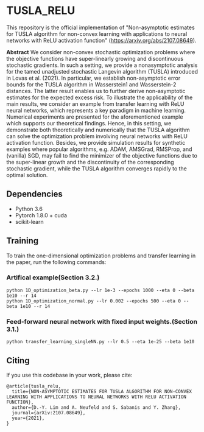 # TUSLA_RELU

This repository is the official implementation of "Non-asymptotic estimates for TUSLA algorithm for non-convex learning with applications to neural networks with ReLU activation function" (https://arxiv.org/abs/2107.08649).

**Abstract**
We consider non-convex stochastic optimization problems where the objective functions have super-linearly growing and discontinuous stochastic gradients. In such a setting, we provide a nonasymptotic analysis for the tamed unadjusted stochastic Langevin algorithm (TUSLA) introduced in Lovas et al. (2021). In particular, we establish non-asymptotic error bounds for the TUSLA algorithm in Wasserstein1 and Wasserstein-2 distances. The latter result enables us to further derive non-asymptotic estimates for the expected excess risk. To illustrate the applicability of the main results, we consider an example from transfer learning with ReLU neural networks, which represents a key paradigm in machine learning. Numerical experiments are presented for the aforementioned example which supports our theoretical findings. Hence, in this setting, we demonstrate both theoretically and numerically that the TUSLA algorithm can solve the optimization problem involving neural networks with ReLU activation function. Besides, we provide simulation results for synthetic examples where popular algorithms, e.g. ADAM, AMSGrad, RMSProp, and (vanilla) SGD, may fail to find the minimizer of the objective functions due to the super-linear growth and the discontinuity of the corresponding stochastic gradient, while the TUSLA algorithm converges rapidly to the optimal solution.

## Dependencies

- Python 3.6
- Pytorch 1.8.0 + cuda
- scikit-learn

## Training

To train the one-dimensional optimization problems and transfer learning in the paper, run the following commands:

### Artifical example(Section 3.2.)
```train
python 1D_optimization_beta.py --lr 1e-3 --epochs 1000 --eta 0 --beta 1e10 --r 14
python 1D_optimization_normal.py --lr 0.002 --epochs 500 --eta 0 --beta 1e10 --r 14
```

### Feed-forward neural network with fixed input weights.(Section 3.1.)
```train
python transfer_learning_singleNN.py --lr 0.5 --eta 1e-25 --beta 1e10
```

## Citing
If you use this codebase in your work, please cite:
```
@article{tusla_relu,
  title={NON-ASYMPTOTIC ESTIMATES FOR TUSLA ALGORITHM FOR NON-CONVEX LEARNING WITH APPLICATIONS TO NEURAL NETWORKS WITH RELU ACTIVATION FUNCTION},
  author={D.-Y. Lim and A. Neufeld and S. Sabanis and Y. Zhang},
  journal={arXiv:2107.08649},
  year={2021},  
}
```
